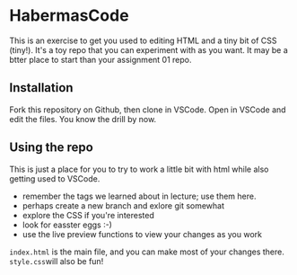 # HabermasCode

This is an exercise to get you used to editing HTML and a tiny bit of CSS (tiny!). It's a toy repo that you can experiment with as you want. It may be a btter place to start than your assignment 01 repo. 

## Installation
Fork this repository on Github, then clone in VSCode. Open in VSCode and edit the files. You know the drill by now. 

## Using the repo
This is just a place for you to try to work a little bit with html while also getting used to VSCode.  

- remember the tags we learned about in lecture; use them here.
- perhaps create a new branch and exlore git somewhat
- explore the CSS if you're interested
- look for easster eggs :-) 
- use the live preview functions to view your changes as you work

`index.html` is the main file, and you can make most of your changes there. `style.css`will also be fun!






